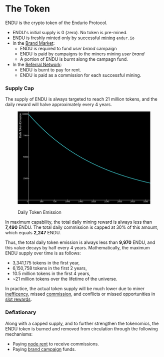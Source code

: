 # The Token

ENDU is the crypto token of the Endurio Protocol.

* ENDU's initial supply is 0 (zero). No token is pre-mined.
* ENDU is freshly minted only by successful [mining](por/mining.md) `endur.io`
* In the [Brand Market](./):
  * ENDU is required to fund _user brand_ campaign
  * ENDU is paid by campaigns to the miners mining _user brand_
  * A portion of ENDU is burnt along the campagn fund.
* In the [Referral Network](refnet/):
  * ENDU is burnt to pay for rent.
  * ENDU is paid as a commission for each successful mining.

### Supply Cap

The supply of ENDU is always targeted to reach 21 million tokens, and the daily reward will halve approximately every 4 years.

<figure><img src=".gitbook/assets/image (16).png" alt=""><figcaption><p>Daily Token Emission</p></figcaption></figure>

In maximum capability, the total daily mining reward is always less than **7,490** ENDU. The total daily commission is capped at 30% of this amount, which equals **2,247** ENDU.

Thus, the total daily token emission is always less than **9,970** ENDU, and this value decays by half every 4 years. Mathematically, the maximum ENDU supply over time is as follows:

* 3,341,175 tokens in the first year,
* 6,150,758 tokens in the first 2 years,
* 10.5 million tokens in the first 4 years,
* \~21 million tokens over the lifetime of the universe.

In practice, the actual token supply will be much lower due to miner [inefficency](por/efficiency.md), missed [commission](refnet/commission.md), and conflicts or missed opportunities in [slot rewards](por/reward.md).

### Deflationary

Along with a capped supply, and to further strengthen the tokenomics, the ENDU token is burned and removed from circulation through the following mechanisms:

* Paying [node rent](refnet/rent.md) to receive commissions.
* Paying [brand campaign](brand-market/) funds.
